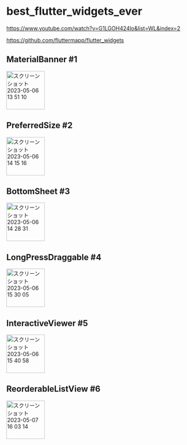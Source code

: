 # best_flutter_widgets_ever
https://www.youtube.com/watch?v=G1LGOH424lo&list=WL&index=2

https://github.com/fluttermapp/flutter_widgets

## MaterialBanner #1

<img width="100" alt="スクリーンショット 2023-05-06 13 51 10" src="https://user-images.githubusercontent.com/47273077/236600565-5ed98bd1-91e6-44fb-bdea-bf5513e2b049.png">

## PreferredSize #2

<img width="100" alt="スクリーンショット 2023-05-06 14 15 16" src="https://user-images.githubusercontent.com/47273077/236601492-b0e5eff2-7d92-4b28-a96e-3b937cb5f422.png">

## BottomSheet #3

<img width="100" alt="スクリーンショット 2023-05-06 14 28 31" src="https://user-images.githubusercontent.com/47273077/236602100-c61665a4-ee5a-45bf-8b08-49c3632e6469.png">

## LongPressDraggable #4

<img width="100" alt="スクリーンショット 2023-05-06 15 30 05" src="https://user-images.githubusercontent.com/47273077/236606408-133bfc38-d3dc-4cc6-8942-4b289ebf3128.png">

## InteractiveViewer #5
<img width="100" alt="スクリーンショット 2023-05-06 15 40 58" src="https://user-images.githubusercontent.com/47273077/236607711-31ebab02-88a7-419b-84a5-5f3a70b36d44.png">

## ReorderableListView #6
<img width="100" alt="スクリーンショット 2023-05-07 16 03 14" src="https://user-images.githubusercontent.com/47273077/236662949-1942b8b8-de96-47e8-94f4-443a541242c4.png">
